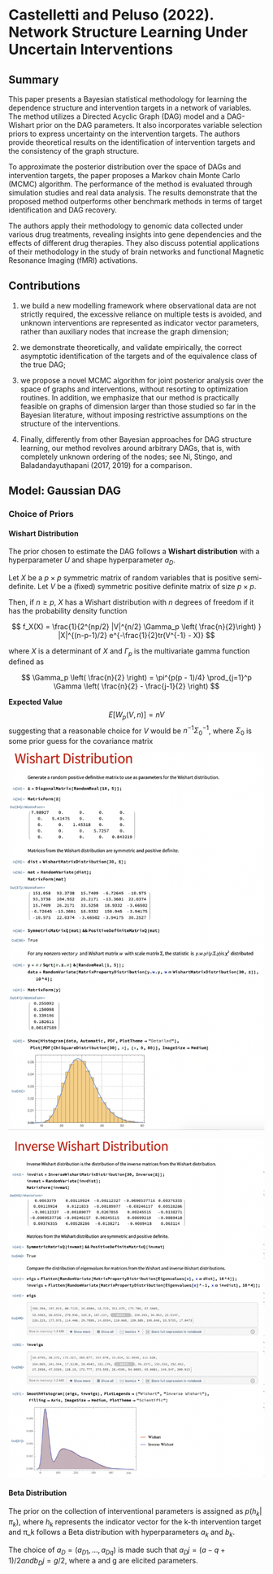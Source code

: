 # Castelletti and Peluso (2022). Network Structure Learning Under Uncertain Interventions

## Summary

This paper presents a Bayesian statistical methodology for learning the dependence structure and intervention targets in a network of variables. The method utilizes a Directed Acyclic Graph (DAG) model and a DAG-Wishart prior on the DAG parameters. It also incorporates variable selection priors to express uncertainty on the intervention targets. The authors provide theoretical results on the identification of intervention targets and the consistency of the graph structure.

To approximate the posterior distribution over the space of DAGs and intervention targets, the paper proposes a Markov chain Monte Carlo (MCMC) algorithm. The performance of the method is evaluated through simulation studies and real data analysis. The results demonstrate that the proposed method outperforms other benchmark methods in terms of target identification and DAG recovery.

The authors apply their methodology to genomic data collected under various drug treatments, revealing insights into gene dependencies and the effects of different drug therapies. They also discuss potential applications of their methodology in the study of brain networks and functional Magnetic Resonance Imaging (fMRI) activations.

## Contributions

1. we build a new modelling framework where observational data are not strictly required, the excessive reliance on multiple tests is avoided, and unknown interventions are represented as indicator vector parameters, rather than auxiliary nodes that increase the graph dimension; 
   
2. we demonstrate theoretically, and validate empirically, the correct asymptotic identification of the targets and of the equivalence class of the true DAG; 
   
3. we propose a novel MCMC algorithm for joint posterior analysis over the space of graphs and interventions, without resorting to optimization routines. In addition, we emphasize that our method is practically feasible on graphs of dimension larger than those studied so far in the Bayesian literature, without imposing restrictive assumptions on the structure of the interventions. 
   
4. Finally, differently from other Bayesian approaches for DAG structure learning, our method revolves around arbitrary DAGs, that is, with completely unknown ordering of the nodes; see Ni, Stingo, and Baladandayuthapani (2017, 2019) for a comparison.


## Model: Gaussian DAG


### Choice of Priors

#### Wishart Distribution
The prior chosen to estimate the DAG follows a **Wishart distribution** with a hyperparameter $U$ and shape hyperparameter $a_D$.

Let $X$ be a $p \times p$ symmetric matrix of random variables that is positive semi-definite. Let $V$ be a (fixed) symmetric positive definite matrix of size $p \times p$.

Then, if $n \ge p$, $X$ has a Wishart distribution with $n$ degrees of freedom if it has the probability density function

$$ f_X(X) = \frac{1}{2^{np/2} |V|^{n/2} \Gamma_p \left( \frac{n}{2}\right) } |X|^{(n-p-1)/2} e^{-\frac{1}{2}tr(V^{-1} - X)}  $$

where $X$ is a determinant of $X$ and $\Gamma_p$ is the multivariate gamma function defined as

$$ \Gamma_p \left( \frac{n}{2} \right) = \pi^{p(p - 1)/4} \prod_{j=1}^p \Gamma \left( \frac{n}{2} - \frac{j-1}{2} \right) $$

**Expected Value**
$$E[ W_p(V,n)] = nV$$
suggesting that a reasonable choice for $V$ would be $n^{-1} \Sigma_0^{-1}$, where $\Sigma_0$ is some prior guess for the covariance matrix

![Wishart distribution](./reading_group/../imgs/wishart_distr.png)


![Inverse Wishart distribution](./reading_group/../imgs/inv_wishart_distr.png)

#### Beta Distribution

The prior on the collection of interventional parameters is assigned as $p(h_k | \pi_k)$, where $h_k$ represents the indicator vector for the k-th intervention target and π_k follows a Beta distribution with hyperparameters $a_k$ and $b_k$.

The choice of $a_D = (a_{D1}, ..., a_{Dq})$ is made such that $a_Dj = (a - q + 1)/2 and b_Dj = g/2$, where a and g are elicited parameters.
